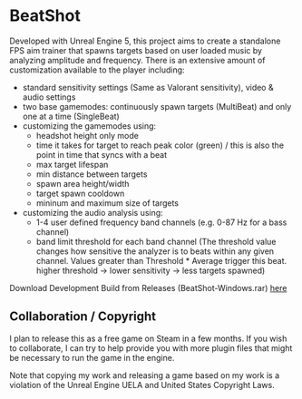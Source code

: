 # BeatShot

Developed with Unreal Engine 5, this project aims to create a standalone FPS aim trainer that spawns targets based on user loaded music by analyzing amplitude and frequency. There is an extensive amount of customization available to the player including:
- standard sensitivity settings (Same as Valorant sensitivity), video & audio settings
- two base gamemodes: continuously spawn targets (MultiBeat) and only one at a time (SingleBeat)
- customizing the gamemodes using:
  - headshot height only mode
  - time it takes for target to reach peak color (green) / this is also the point in time that syncs with a beat
  - max target lifespan
  - min distance between targets
  - spawn area height/width
  - target spawn cooldown
  - mininum and maximum size of targets
- customizing the audio analysis using:
  - 1-4 user defined frequency band channels (e.g. 0-87 Hz for a bass channel)
  - band limit threshold for each band channel (The threshold value changes how sensitive the analyzer is to beats within any given channel. Values greater than Threshold * Average trigger this beat. higher threshold -> lower sensitivity -> less targets spawned)
  
Download Development Build from Releases (BeatShot-Windows.rar) [here](https://github.com/markoleptic/BeatShot/releases/tag/v0.1.0)

## Collaboration / Copyright

I plan to release this as a free game on Steam in a few months. If you wish to collaborate, I can try to help provide you with more plugin files that might be necessary to run the game in the engine.

Note that copying my work and releasing a game based on my work is a violation of the Unreal Engine UELA and United States Copyright Laws.
